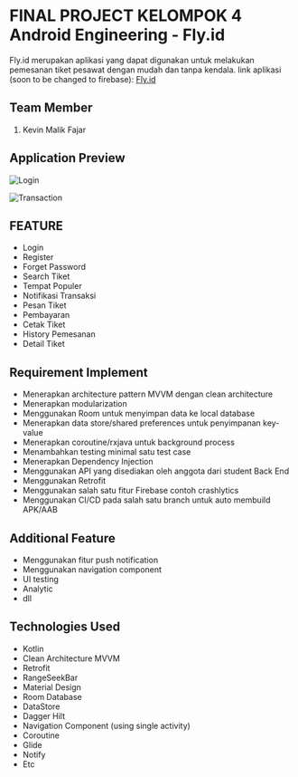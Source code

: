 # FINAL PROJECT KELOMPOK 4 Android Engineering - Fly.id

Fly.id merupakan aplikasi yang dapat digunakan untuk melakukan pemesanan tiket pesawat dengan mudah dan tanpa kendala. link aplikasi (soon to be changed to firebase): [Fly.id](https://drive.google.com/file/d/1xYwQzvmzFEb1S5y_8sLwMI_5fbYZJARK/view?usp=sharing)

## Team Member
1. Kevin Malik Fajar

## Application Preview

![Login](https://github.com/Synrgy-Academy-Final-Project/Android/assets/97342935/83dcc0c5-5085-430b-9590-53f0914f76b7)

![Transaction](https://github.com/Synrgy-Academy-Final-Project/Android/assets/97342935/eef7b97f-44d6-47f3-8077-c170f00b2cfd)


## FEATURE

- Login
- Register
- Forget Password
- Search Tiket
- Tempat Populer
- Notifikasi Transaksi
- Pesan Tiket
- Pembayaran
- Cetak Tiket
- History Pemesanan
- Detail Tiket

## Requirement Implement

- Menerapkan architecture pattern MVVM dengan clean architecture
- Menerapkan modularization
- Menggunakan Room untuk menyimpan data ke local database
- Menerapkan data store/shared preferences untuk penyimpanan key-value
- Menerapkan coroutine/rxjava untuk background process
- Menambahkan testing minimal satu test case
- Menerapkan Dependency Injection
- Menggunakan API yang disediakan oleh anggota dari student Back End
- Menggunakan Retrofit
- Menggunakan salah satu fitur Firebase contoh crashlytics
- Menggunakan CI/CD pada salah satu branch untuk auto membuild APK/AAB

## Additional Feature
- Menggunakan fitur push notification
- Menggunakan navigation component
- UI testing
- Analytic
- dll

## Technologies Used

- Kotlin
- Clean Architecture MVVM
- Retrofit
- RangeSeekBar
- Material Design
- Room Database
- DataStore
- Dagger Hilt
- Navigation Component (using single activity)
- Coroutine
- Glide
- Notify
- Etc

